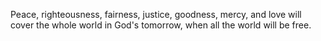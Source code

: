 Peace, righteousness, fairness, justice, goodness, mercy, and love will cover the whole world in God's tomorrow, when all the world will be free.
